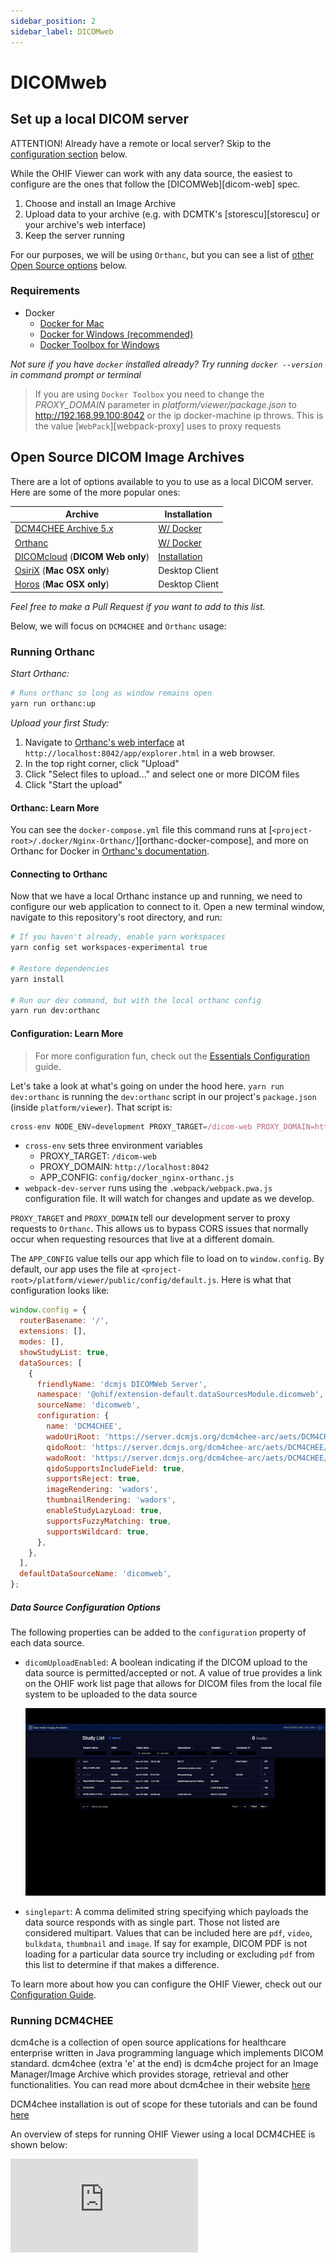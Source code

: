 ```yaml
---
sidebar_position: 2
sidebar_label: DICOMweb
---
```


# DICOMweb

## Set up a local DICOM server

ATTENTION! Already have a remote or local server? Skip to the
[configuration section](#configuration-learn-more) below.

While the OHIF Viewer can work with any data source, the easiest to configure
are the ones that follow the [DICOMWeb][dicom-web] spec.

1. Choose and install an Image Archive
2. Upload data to your archive (e.g. with DCMTK's [storescu][storescu] or your
   archive's web interface)
3. Keep the server running

For our purposes, we will be using `Orthanc`, but you can see a list of
[other Open Source options](#open-source-dicom-image-archives) below.

### Requirements

- Docker
  - [Docker for Mac](https://docs.docker.com/docker-for-mac/)
  - [Docker for Windows (recommended)](https://docs.docker.com/docker-for-windows/)
  - [Docker Toolbox for Windows](https://docs.docker.com/toolbox/toolbox_install_windows/)

_Not sure if you have `docker` installed already? Try running `docker --version`
in command prompt or terminal_

> If you are using `Docker Toolbox` you need to change the _PROXY_DOMAIN_
> parameter in _platform/viewer/package.json_ to http://192.168.99.100:8042 or
> the ip docker-machine ip throws. This is the value [`WebPack`][webpack-proxy]
> uses to proxy requests

## Open Source DICOM Image Archives

There are a lot of options available to you to use as a local DICOM server. Here
are some of the more popular ones:

| Archive                                       | Installation                       |
| --------------------------------------------- | ---------------------------------- |
| [DCM4CHEE Archive 5.x][dcm4chee]              | [W/ Docker][dcm4chee-docker]       |
| [Orthanc][orthanc]                            | [W/ Docker][orthanc-docker]        |
| [DICOMcloud][dicomcloud] (**DICOM Web only**) | [Installation][dicomcloud-install] |
| [OsiriX][osirix] (**Mac OSX only**)           | Desktop Client                     |
| [Horos][horos] (**Mac OSX only**)             | Desktop Client                     |

_Feel free to make a Pull Request if you want to add to this list._

Below, we will focus on `DCM4CHEE` and `Orthanc` usage:

### Running Orthanc

_Start Orthanc:_

```bash
# Runs orthanc so long as window remains open
yarn run orthanc:up
```

_Upload your first Study:_

1. Navigate to
   [Orthanc's web interface](http://localhost:8042/app/explorer.html) at
   `http://localhost:8042/app/explorer.html` in a web browser.
2. In the top right corner, click "Upload"
3. Click "Select files to upload..." and select one or more DICOM files
4. Click "Start the upload"

#### Orthanc: Learn More

You can see the `docker-compose.yml` file this command runs at
[`<project-root>/.docker/Nginx-Orthanc/`][orthanc-docker-compose], and more on
Orthanc for Docker in [Orthanc's documentation][orthanc-docker].

#### Connecting to Orthanc

Now that we have a local Orthanc instance up and running, we need to configure
our web application to connect to it. Open a new terminal window, navigate to
this repository's root directory, and run:

```bash
# If you haven't already, enable yarn workspaces
yarn config set workspaces-experimental true

# Restore dependencies
yarn install

# Run our dev command, but with the local orthanc config
yarn run dev:orthanc
```

#### Configuration: Learn More

> For more configuration fun, check out the
> [Essentials Configuration](../index.md) guide.

Let's take a look at what's going on under the hood here. `yarn run dev:orthanc`
is running the `dev:orthanc` script in our project's `package.json` (inside
`platform/viewer`). That script is:

```js
cross-env NODE_ENV=development PROXY_TARGET=/dicom-web PROXY_DOMAIN=http://localhost:8042 APP_CONFIG=config/docker_nginx-orthanc.js webpack-dev-server --config .webpack/webpack.pwa.js -w
```

- `cross-env` sets three environment variables
  - PROXY_TARGET: `/dicom-web`
  - PROXY_DOMAIN: `http://localhost:8042`
  - APP_CONFIG: `config/docker_nginx-orthanc.js`
- `webpack-dev-server` runs using the `.webpack/webpack.pwa.js` configuration
  file. It will watch for changes and update as we develop.

`PROXY_TARGET` and `PROXY_DOMAIN` tell our development server to proxy requests
to `Orthanc`. This allows us to bypass CORS issues that normally occur when
requesting resources that live at a different domain.

The `APP_CONFIG` value tells our app which file to load on to `window.config`.
By default, our app uses the file at
`<project-root>/platform/viewer/public/config/default.js`. Here is what that
configuration looks like:

```js
window.config = {
  routerBasename: '/',
  extensions: [],
  modes: [],
  showStudyList: true,
  dataSources: [
    {
      friendlyName: 'dcmjs DICOMWeb Server',
      namespace: '@ohif/extension-default.dataSourcesModule.dicomweb',
      sourceName: 'dicomweb',
      configuration: {
        name: 'DCM4CHEE',
        wadoUriRoot: 'https://server.dcmjs.org/dcm4chee-arc/aets/DCM4CHEE/wado',
        qidoRoot: 'https://server.dcmjs.org/dcm4chee-arc/aets/DCM4CHEE/rs',
        wadoRoot: 'https://server.dcmjs.org/dcm4chee-arc/aets/DCM4CHEE/rs',
        qidoSupportsIncludeField: true,
        supportsReject: true,
        imageRendering: 'wadors',
        thumbnailRendering: 'wadors',
        enableStudyLazyLoad: true,
        supportsFuzzyMatching: true,
        supportsWildcard: true,
      },
    },
  ],
  defaultDataSourceName: 'dicomweb',
};
```

##### Data Source Configuration Options

The following properties can be added to the `configuration` property of each data source.


- `dicomUploadEnabled`: A boolean indicating if the DICOM upload to the data source is permitted/accepted or not. A value of true provides a link on the OHIF work list page that allows for DICOM files from the local file system to be uploaded to the data source

    ![toolbarModule-layout](../../assets/img/uploader.gif)

- `singlepart`: A comma delimited string specifying which payloads the data source responds with as single part. Those not listed are considered multipart. Values that can be included here are `pdf`, `video`, `bulkdata`, `thumbnail` and `image`. If say for example, DICOM PDF is not loading for a particular data source try including or excluding `pdf` from this list to determine if that makes a difference.


To learn more about how you can configure the OHIF Viewer, check out our
[Configuration Guide](../index.md).

### Running DCM4CHEE

dcm4che is a collection of open source applications for healthcare enterprise
written in Java programming language which implements DICOM standard. dcm4chee
(extra 'e' at the end) is dcm4che project for an Image Manager/Image Archive
which provides storage, retrieval and other functionalities. You can read more
about dcm4chee in their website [here](https://www.dcm4che.org/)

DCM4chee installation is out of scope for these tutorials and can be found
[here](https://github.com/dcm4che/dcm4chee-arc-light/wiki/Run-minimum-set-of-archive-services-on-a-single-host)

An overview of steps for running OHIF Viewer using a local DCM4CHEE is shown
below:

<div style={{padding:"56.25% 0 0 0", position:"relative"}}>
    <iframe src="https://player.vimeo.com/video/557570043?badge=0&amp;autopause=0&amp;player_id=0&amp;app_id=58479" frameBorder="0" allow="autoplay; fullscreen; picture-in-picture" allowFullScreen style= {{ position:"absolute",top:0,left:0,width:"100%",height:"100%"}} title="measurement-report"></iframe>
</div>

[dcm4chee]: https://github.com/dcm4che/dcm4chee-arc-light
[dcm4chee-docker]:
  https://github.com/dcm4che/dcm4chee-arc-light/wiki/Running-on-Docker
[orthanc]: https://www.orthanc-server.com/
[orthanc-docker]: http://book.orthanc-server.com/users/docker.html
[dicomcloud]: https://github.com/DICOMcloud/DICOMcloud
[dicomcloud-install]: https://github.com/DICOMcloud/DICOMcloud#running-the-code
[osirix]: http://www.osirix-viewer.com/
[horos]: https://www.horosproject.org/
[default-config]:
  https://github.com/OHIF/Viewers/blob/master/platform/viewer/public/config/default.js
[html-templates]:
  https://github.com/OHIF/Viewers/tree/master/platform/viewer/public/html-templates
[config-files]:
  https://github.com/OHIF/Viewers/tree/master/platform/viewer/public/config

